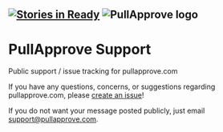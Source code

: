 [![Stories in Ready](https://badge.waffle.io/pullapprove/support.png?label=ready&title=Ready)](https://waffle.io/pullapprove/support)
![PullApprove logo](https://pullapprove.com/static/img/logos/pull-approve-logo-gray-dk.png)
---
# PullApprove Support
Public support / issue tracking for pullapprove.com

If you have any questions, concerns, or suggestions regarding pullapprove.com, please [create an issue](https://github.com/pullapprove/support/issues)!

If you do not want your message posted publicly, just email [support@pullapprove.com](mailto:support@pullapprove.com).
